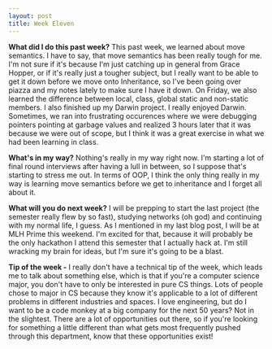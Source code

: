 ```yaml
---
layout: post
title: Week Eleven
---
```


**What did I do this past week?** This past week, we learned about move semantics. I have to say, that move semantics has been really tough for me. I'm not sure if it's because I'm just catching up in general from Grace Hopper, or if it's really just a tougher subject, but I really want to be able to get it down before we move onto Inheritance, so I've been going over piazza and my notes lately to make sure I have it down. On Friday, we also learned the difference between local, class, global static and non-static members. I also finished up my Darwin project. I really enjoyed Darwin. Sometimes, we ran into frustrating occurences where we were debugging pointers pointing at garbage values and realized 3 hours later that it was because we were out of scope, but I think it was a great exercise in what we had been learning in class. 

**What's in my way?** Nothing's really in my way right now. I'm starting a lot of final round interviews after having a lull in between, so I suppose that's starting to stress me out. In terms of OOP, I think the only thing really in my way is learning move semantics before we get to inheritance and I forget all about it. 

**What will you do next week?** I will be prepping to start the last project (the semester really flew by so fast), studying networks (oh god) and continuing with my normal life, I guess. As I mentioned in my last blog post, I will be at MLH Prime this weekend. I'm excited for that, because it will probably be the only hackathon I attend this semester that I actually hack at. I'm still wracking my brain for ideas, but I'm sure it's going to be a blast.


**Tip of the week -**
I really don't have a technical tip of the week, which leads me to talk about something else, which is that if you're a computer science major, you don't have to only be interested in pure CS things. Lots of people chose to major in CS because they know it's applicable to a lot of different problems in different industries and spaces. I love engineering, but do I want to be a code monkey at a big company for the next 50 years? Not in the slightest. There are a lot of opportunities out there, so if you're looking for something a little different than what gets most frequently pushed through this department, know that these opportunities exist!